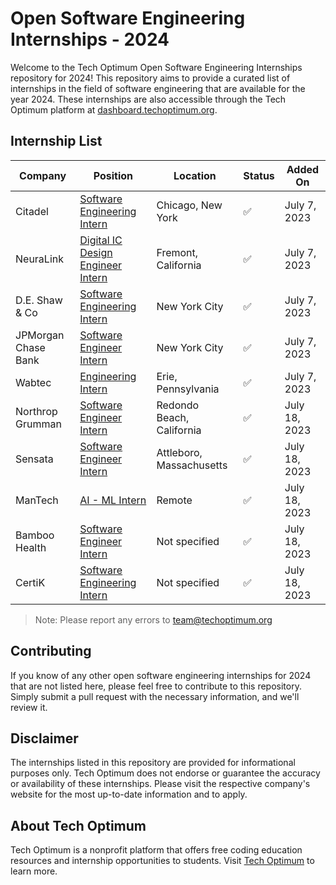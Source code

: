 # Open Software Engineering Internships - 2024

Welcome to the Tech Optimum Open Software Engineering Internships repository for 2024! This repository aims to provide a curated list of internships in the field of software engineering that are available for the year 2024. These internships are also accessible through the Tech Optimum platform at [dashboard.techoptimum.org](https://dashboard.techoptimum.org).

## Internship List

| Company | Position | Location | Status | Added On |
|---------|----------|----------|--------|----------|
| Citadel | [Software Engineering Intern](https://www.citadel.com/careers/details/software-engineer-intern-us/) | Chicago, New York | ✅ | July 7, 2023 |
| NeuraLink | [Digital IC Design Engineer Intern]() | Fremont, California  | ✅ | July 7, 2023 |
| D.E. Shaw & Co | [Software Engineering Intern](https://www.indeed.com/q-summer-2024-software-engineering-internship-jobs.html?vjk=db77c4c0da6faa74) | New York City | ✅ | July 7, 2023 |
| JPMorgan Chase Bank | [Software Engineer Intern](https://www.indeed.com/q-summer-2024-software-engineering-internship-jobs.html?vjk=164a401675778737) | New York City | ✅ | July 7, 2023 |
| Wabtec | [Engineering Intern](https://www.indeed.com/jobs?q=summer+2024+software+engineering+internship&start=10&pp=gQAPAAAAAAAAAAAAAAACCVSYfgAPAQAyM7WDdwa30M5jlORoAAA&vjk=4cdc301c7f1cdf1b) | Erie, Pennsylvania | ✅ | July 7, 2023 |
| Northrop Grumman | [Software Engineer Intern](https://www.northropgrumman.com/jobs/administrative-services/intern/united-states-of-america/california/redondo-beach/r10119483/2024-software-engineer-intern-redondo-beach-ca/?utm_source=indeed-organic&utm_medium=jobboard&utm_audience=null&utm_content=null&utm_format=null&utm_code=JB-17946&source=JB-17946) | Redondo Beach, California | ✅ | July 18, 2023 |
| Sensata | [Software Engineer Intern](https://sensata.wd1.myworkdayjobs.com/en-US/Sensata-Careers/job/Attleboro-Massachusetts/Software-Engineer-Intern--Summer-2024_IRC90446) | Attleboro, Massachusetts | ✅ | July 18, 2023 |
| ManTech | [AI - ML Intern](https://mantech.wd1.myworkdayjobs.com/External/job/USA-Remote-Work/AI---ML-Intern_R37149-1?source=LinkedIn) | Remote | ✅ | July 18, 2023 |
| Bamboo Health | [Software Engineer Intern](https://bamboo-health.rippling-ats.com/job/630181/software-engineer-intern) | Not specified | ✅ | July 18, 2023 |
| CertiK | [Software Engineering Intern](https://jobs.lever.co/certik/095fdcff-99e8-408d-bb8a-e638e44d0b40) | Not specified | ✅ | July 18, 2023 |

> Note: Please report any errors to team@techoptimum.org

## Contributing

If you know of any other open software engineering internships for 2024 that are not listed here, please feel free to contribute to this repository. Simply submit a pull request with the necessary information, and we'll review it.

## Disclaimer

The internships listed in this repository are provided for informational purposes only. Tech Optimum does not endorse or guarantee the accuracy or availability of these internships. Please visit the respective company's website for the most up-to-date information and to apply.

## About Tech Optimum

Tech Optimum is a nonprofit platform that offers free coding education resources and internship opportunities to students. Visit [Tech Optimum](https://www.techoptimum.org) to learn more.

